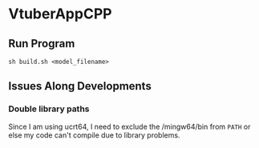# VtuberAppCPP

## Run Program
```
sh build.sh <model_filename>
```

## Issues Along Developments
### Double library paths
Since I am using ucrt64, I need to exclude the /mingw64/bin from `PATH` or else my code can't compile due to library problems.  

###


